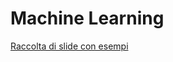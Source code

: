 # Machine Learning

[Raccolta di slide con esempi](https://github.com/farhad-pourkamali/machine-learning)
